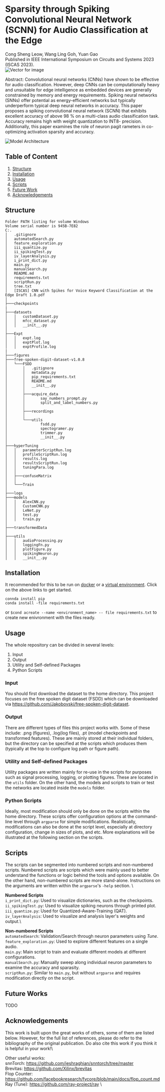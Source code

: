 #   Sparsity through Spiking Convolutional Neural Network (SCNN) for Audio Classification at the Edge
Cong Sheng Leow, Wang Ling Goh, Yuan Gao\
Published in IEEE International Symposium on Circuits and Systems 2023 (ISCAS 2023).\
![Vector for image](https://github.com/CongSheng/Research/blob/4e846fa81fe949b0dbbe98b45d2c19e26beb617b/figures/Vector(JPEG).jpg)

Abstract: Convolutional neural networks (CNNs) have shown to be effective for audio classification. However, deep CNNs can be computationally heavy and unsuitable for edge intelligence as embedded devices are generally constrained by memory and energy requirements. Spiking neural networks (SNNs) offer potential as energy-efficient networks but typically underperform typical deep neural networks in accuracy. This paper proposes a spiking convolutional neural network (SCNN) that exhibits excellent accuracy of above 98 % on a multi-class audio classification task. Accuracy remains high with weight quantization to INT8- precision. Additionally, this paper examines the role of neuron pagit rameters in co-optimizing activation sparsity and accuracy.

![Model Architecture](https://github.com/CongSheng/Research/blob/4e846fa81fe949b0dbbe98b45d2c19e26beb617b/figures/Network%20Architectures.png)

##  Table of Content
1. [Structure](#Structure)
2. [Installation](#Installation)
3. [Usage](#Usage)
4. [Scripts](#Scripts)
5. [Future Work](#Future_Work)
6. [Acknowledgements](#Acknowledgements)

## Structure
```
Folder PATH listing for volume Windows
Volume serial number is 945B-7E82
C:.
│   .gitignore
│   automatedSearch.py
│   feature_exploration.py
│   iii_quantize.py
│   ii_spikingTest.py
│   iv_layerAnalysis.py
│   i_print_dict.py
│   main.py
│   manualSearch.py
│   README.md
│   requirements.txt
│   scriptRun.py
│   tree.txt
│   [ISCAS] CNN with Spikes for Voice Keyword Classification at the Edge Draft 1.0.pdf
│   
├───checkpoints    
|    
├───datasets
│   │   customDataset.py
│   │   mfcc_dataset.py
│   │   __init__.py
│           
├───Expt
│   │   expt.log
│   │   exptPlot.log
│   │   exptProfile.log
|
├───figures
├───free-spoken-digit-dataset-v1.0.8
│   └───FSDD
│       │   .gitignore
│       │   metadata.py
│       │   pip_requirements.txt
│       │   README.md
│       │   __init__.py
│       │   
│       ├───acquire_data
│       │       say_numbers_prompt.py
│       │       split_and_label_numbers.py
│       │       
│       ├───recordings
│       │    
│       └───utils
│               fsdd.py
│               spectogramer.py
│               trimmer.py
│               __init__.py
│               
├───hyperTuning
│   │   parameterScriptRun.log
│   │   profileScriptRun.log
│   │   results.log
│   │   resultsScriptRun.log
│   │   tuningPara.log
│   │       
│   ├───confuseMatrix
│   │       
│   └───Train
│           
├───logs
├───models
│   │   AlexCNN.py
│   │   CustomCNN.py
│   │   LeNet.py
│   │   test.py
│   │   train.py
│           
├───transformedData
│               
├───utils
│   │   audioProcessing.py
│   │   loggingFn.py
│   │   plotFigure.py
│   │   spikingNeuron.py
│   │   __init__.py
```

## Installation
It recommended for this to be run on [docker](https://www.docker.com/) or a 
[virtual environment](https://conda.io/projects/conda/en/latest/user-guide/tasks/manage-environments.html). Click on the above links to get started. 
```
connda install pip
conda install -file requirements.txt
```
or `$cond acreate --name <environment_name> -- file requirements.txt` to create
new enivronment with the files ready.

## Usage
The whole repository can be divided in several levels:
1. Input
2. Output
3. Utility and Self-defined Packages
4. Python Scripts

### Input
You should first download the dataset to the home directory. This project
focuses on the free spoken digit dataset (FSDD) which can be downloaded via
https://github.com/Jakobovski/free-spoken-digit-dataset.

### Output
There are different types of files this project works with. Some of these
include: .png (figures), .log(log files), .pt (model checkpoints and transformed
features). These are mainly stored at their individual folders, but the 
directory can be specified at the scripts which produces them (typically at the
top to configure log path or figure path).

### Utility and Self-defined Packages
Utility packages are written mainly for re-use in the scripts for purposes such
as signal processing, logging, or plotting figures. These are located in the 
`utils` folder. On the other hand, the models and scripts to train or test the 
networks are located inside the `models` folder.

### Python Scripts
Ideally, most modification should only be done on the scripts within the home
directory. These scripts offer configuration options at the command-line level
through `argparse` for simple modifications. Realistically, modifications can 
also be done at the script level, especially at directory configuration, change
in sizes of plots, and etc. More explanations will be illustrated at the
following section on the scripts.

## Scripts
The scripts can be segmented into numbered scripts and non-numbered scripts. 
Numbered scripts are scripts which were mainly used to better understand the
functions or logic behind the tools and options available. On the other hand, 
non-numbered scripts are more stand-alone. Instructions on the arguments are
written within the `argparse`'s `-help` section. \

**Numbered Scripts**\
`i_print_dict.py`: Used to visualize dictionaries, such as the checkpoints.\
`ii_spikingTest.py`: Used to visualize spiking neurons through printed plot.\
`iii_quantize.py`: Used for Quantized-Aware-Training (QAT).\
`iv_layerAnalysis`: Used to visualize and analysis layer's weights and output.\

**Non-numbered Scripts**\
`automatedSearch`: Validation/Search through neuron parameters using *Tune*.
`feature_exploration.py`: Used to explore different features on a single audio.\
`main.py`: Main script to train and evaluate different models at different configurations.\
`manualSearch.py`: Manually sweep along individual neuron parameters to examine
the accuracy and sparasity.\
`scriptRun.py`: Similar to `main.py`, but without `argparse` and requires 
modification directly on the script.

## Future Works
TODO

## Acknowledgements
This work is built upon the great works of others, some of them are listed below.
However, for the full list of references, please do refer to the bibliography
of the original publication. Do also cite this work if you think it is helpful
in your work!\

Other useful works:\
snnTorch: https://github.com/jeshraghian/snntorch/tree/master \
Brevitas: https://github.com/Xilinx/brevitas \
Flop Counter: https://github.com/facebookresearch/fvcore/blob/main/docs/flop_count.md \
Ray (Tune): https://github.com/ray-project/ray \
